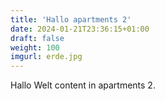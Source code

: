```yaml
---
title: 'Hallo apartments 2'
date: 2024-01-21T23:36:15+01:00
draft: false
weight: 100
imgurl: erde.jpg
---
```


Hallo Welt content in apartments 2.
